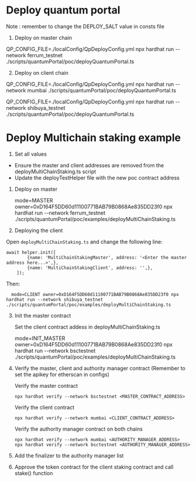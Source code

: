 

# Deploy quantum portal

Note : remember to change the DEPLOY_SALT value in consts file

1. Deploy on master chain

QP_CONFIG_FILE=./localConfig/QpDeployConfig.yml npx hardhat run --network ferrum_testnet ./scripts/quantumPortal/poc/deployQuantumPortal.ts


2. Deploy on client chain

QP_CONFIG_FILE=./localConfig/QpDeployConfig.yml npx hardhat run --network mumbai ./scripts/quantumPortal/poc/deployQuantumPortal.ts

QP_CONFIG_FILE=./localConfig/QpDeployConfig.yml npx hardhat run --network shibuya_testnet ./scripts/quantumPortal/poc/deployQuantumPortal.ts


# Deploy Multichain staking example

1. Set all values
 - Ensure the master and client addresses are removed from the deployMultiChainStaking.ts script
 - Update the deployTestHelper file with the new poc contract address

1. Deploy on master

    mode=MASTER owner=0xD164F5DD60d11100771BAB79B0868Ae835DD23f0 npx hardhat run --network ferrum_testnet ./scripts/quantumPortal/poc/examples/deployMultiChainStaking.ts

2. Deploying the client

Open `deployMultiChainStaking.ts` and change the following line:

```
await helper.init([
        {name: 'MultiChainStakingMaster', address: '<Enter the master address here...>',},
        {name: 'MultiChainStakingClient', address: '',},
    ]);
```

Then:

```
  mode=CLIENT owner=0xD164F5DD60d11100771BAB79B0868Ae835DD23f0 npx hardhat run --network shibuya_testnet ./scripts/quantumPortal/poc/examples/deployMultiChainStaking.ts
```

3. Init the master contract

    Set the client contract addess in deployMultiChainStaking.ts

    mode=INIT_MASTER owner=0xD164F5DD60d11100771BAB79B0868Ae835DD23f0 npx hardhat run --network bsctestnet ./scripts/quantumPortal/poc/examples/deployMultiChainStaking.ts

4. Verify the master, client and authority manager contract (Remember to set the apikey for etherscan in configs)

    Verify the master contract

    ```
    npx hardhat verify --network bsctestnet <MASTER_CONTRACT_ADDRESS>
    ```

    Verify the client contract

    ```
    npx hardhat verify --network mumbai <CLIENT_CONTRACT_ADDRESS>
    ```

    Verify the authority manager contract on both chains

    ```
    npx hardhat verify --network mumbai <AUTHORITY_MANAGER_ADDRESS>
    npx hardhat verify --network bsctestnet <AUTHORITY_MANAGER_ADDRESS>
    ```


5. Add the finalizer to the authority manager list

6. Approve the token contract for the client staking contract and call stake() function 
